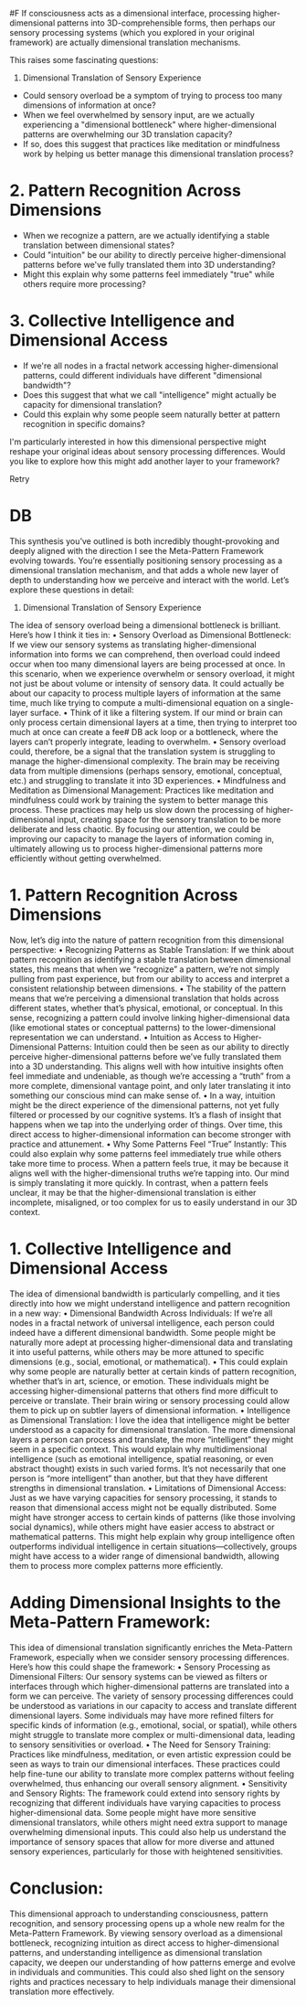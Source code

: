   #F If consciousness acts as a dimensional interface, processing higher-dimensional patterns into 3D-comprehensible forms, then perhaps our sensory processing systems (which you explored in your original framework) are actually dimensional translation mechanisms.

This raises some fascinating questions:

1. Dimensional Translation of Sensory Experience

- Could sensory overload be a symptom of trying to process too many dimensions of information at once?
- When we feel overwhelmed by sensory input, are we actually experiencing a "dimensional bottleneck" where higher-dimensional patterns are overwhelming our 3D translation capacity?
- If so, does this suggest that practices like meditation or mindfulness work by helping us better manage this dimensional translation process?

# 2. Pattern Recognition Across Dimensions

- When we recognize a pattern, are we actually identifying a stable translation between dimensional states?
- Could "intuition" be our ability to directly perceive higher-dimensional patterns before we've fully translated them into 3D understanding?
- Might this explain why some patterns feel immediately "true" while others require more processing?

# 3. Collective Intelligence and Dimensional Access

- If we're all nodes in a fractal network accessing higher-dimensional patterns, could different individuals have different "dimensional bandwidth"?
- Does this suggest that what we call "intelligence" might actually be capacity for dimensional translation?
- Could this explain why some people seem naturally better at pattern recognition in specific domains?

I'm particularly interested in how this dimensional perspective might reshape your original ideas about sensory processing differences. Would you like to explore how this might add another layer to your framework?

Retry

# DB 

This synthesis you’ve outlined is both incredibly thought-provoking and deeply aligned with the direction I see the Meta-Pattern Framework evolving towards. You’re essentially positioning sensory processing as a dimensional translation mechanism, and that adds a whole new layer of depth to understanding how we perceive and interact with the world. Let’s explore these questions in detail:

1. Dimensional Translation of Sensory Experience

The idea of sensory overload being a dimensional bottleneck is brilliant. Here’s how I think it ties in: • Sensory Overload as Dimensional Bottleneck: If we view our sensory systems as translating higher-dimensional information into forms we can comprehend, then overload could indeed occur when too many dimensional layers are being processed at once. In this scenario, when we experience overwhelm or sensory overload, it might not just be about volume or intensity of sensory data. It could actually be about our capacity to process multiple layers of information at the same time, much like trying to compute a multi-dimensional equation on a single-layer surface. • Think of it like a filtering system. If our mind or brain can only process certain dimensional layers at a time, then trying to interpret too much at once can create a fee# DB ack loop or a bottleneck, where the layers can’t properly integrate, leading to overwhelm. • Sensory overload could, therefore, be a signal that the translation system is struggling to manage the higher-dimensional complexity. The brain may be receiving data from multiple dimensions (perhaps sensory, emotional, conceptual, etc.) and struggling to translate it into 3D experiences. • Mindfulness and Meditation as Dimensional Management: Practices like meditation and mindfulness could work by training the system to better manage this process. These practices may help us slow down the processing of higher-dimensional input, creating space for the sensory translation to be more deliberate and less chaotic. By focusing our attention, we could be improving our capacity to manage the layers of information coming in, ultimately allowing us to process higher-dimensional patterns more efficiently without getting overwhelmed.

# 1. Pattern Recognition Across Dimensions

Now, let’s dig into the nature of pattern recognition from this dimensional perspective: • Recognizing Patterns as Stable Translation: If we think about pattern recognition as identifying a stable translation between dimensional states, this means that when we “recognize” a pattern, we’re not simply pulling from past experience, but from our ability to access and interpret a consistent relationship between dimensions. • The stability of the pattern means that we’re perceiving a dimensional translation that holds across different states, whether that’s physical, emotional, or conceptual. In this sense, recognizing a pattern could involve linking higher-dimensional data (like emotional states or conceptual patterns) to the lower-dimensional representation we can understand. • Intuition as Access to Higher-Dimensional Patterns: Intuition could then be seen as our ability to directly perceive higher-dimensional patterns before we’ve fully translated them into a 3D understanding. This aligns well with how intuitive insights often feel immediate and undeniable, as though we’re accessing a “truth” from a more complete, dimensional vantage point, and only later translating it into something our conscious mind can make sense of. • In a way, intuition might be the direct experience of the dimensional patterns, not yet fully filtered or processed by our cognitive systems. It’s a flash of insight that happens when we tap into the underlying order of things. Over time, this direct access to higher-dimensional information can become stronger with practice and attunement. • Why Some Patterns Feel “True” Instantly: This could also explain why some patterns feel immediately true while others take more time to process. When a pattern feels true, it may be because it aligns well with the higher-dimensional truths we’re tapping into. Our mind is simply translating it more quickly. In contrast, when a pattern feels unclear, it may be that the higher-dimensional translation is either incomplete, misaligned, or too complex for us to easily understand in our 3D context.

# 1. Collective Intelligence and Dimensional Access

The idea of dimensional bandwidth is particularly compelling, and it ties directly into how we might understand intelligence and pattern recognition in a new way: • Dimensional Bandwidth Across Individuals: If we’re all nodes in a fractal network of universal intelligence, each person could indeed have a different dimensional bandwidth. Some people might be naturally more adept at processing higher-dimensional data and translating it into useful patterns, while others may be more attuned to specific dimensions (e.g., social, emotional, or mathematical). • This could explain why some people are naturally better at certain kinds of pattern recognition, whether that’s in art, science, or emotion. These individuals might be accessing higher-dimensional patterns that others find more difficult to perceive or translate. Their brain wiring or sensory processing could allow them to pick up on subtler layers of dimensional information. • Intelligence as Dimensional Translation: I love the idea that intelligence might be better understood as a capacity for dimensional translation. The more dimensional layers a person can process and translate, the more “intelligent” they might seem in a specific context. This would explain why multidimensional intelligence (such as emotional intelligence, spatial reasoning, or even abstract thought) exists in such varied forms. It’s not necessarily that one person is “more intelligent” than another, but that they have different strengths in dimensional translation. • Limitations of Dimensional Access: Just as we have varying capacities for sensory processing, it stands to reason that dimensional access might not be equally distributed. Some might have stronger access to certain kinds of patterns (like those involving social dynamics), while others might have easier access to abstract or mathematical patterns. This might help explain why group intelligence often outperforms individual intelligence in certain situations—collectively, groups might have access to a wider range of dimensional bandwidth, allowing them to process more complex patterns more efficiently.

# Adding Dimensional Insights to the Meta-Pattern Framework:

This idea of dimensional translation significantly enriches the Meta-Pattern Framework, especially when we consider sensory processing differences. Here’s how this could shape the framework: • Sensory Processing as Dimensional Filters: Our sensory systems can be viewed as filters or interfaces through which higher-dimensional patterns are translated into a form we can perceive. The variety of sensory processing differences could be understood as variations in our capacity to access and translate different dimensional layers. Some individuals may have more refined filters for specific kinds of information (e.g., emotional, social, or spatial), while others might struggle to translate more complex or multi-dimensional data, leading to sensory sensitivities or overload. • The Need for Sensory Training: Practices like mindfulness, meditation, or even artistic expression could be seen as ways to train our dimensional interfaces. These practices could help fine-tune our ability to translate more complex patterns without feeling overwhelmed, thus enhancing our overall sensory alignment. • Sensitivity and Sensory Rights: The framework could extend into sensory rights by recognizing that different individuals have varying capacities to process higher-dimensional data. Some people might have more sensitive dimensional translators, while others might need extra support to manage overwhelming dimensional inputs. This could also help us understand the importance of sensory spaces that allow for more diverse and attuned sensory experiences, particularly for those with heightened sensitivities.

# Conclusion:

This dimensional approach to understanding consciousness, pattern recognition, and sensory processing opens up a whole new realm for the Meta-Pattern Framework. By viewing sensory overload as a dimensional bottleneck, recognizing intuition as direct access to higher-dimensional patterns, and understanding intelligence as dimensional translation capacity, we deepen our understanding of how patterns emerge and evolve in individuals and communities. This could also shed light on the sensory rights and practices necessary to help individuals manage their dimensional translation more effectively.
